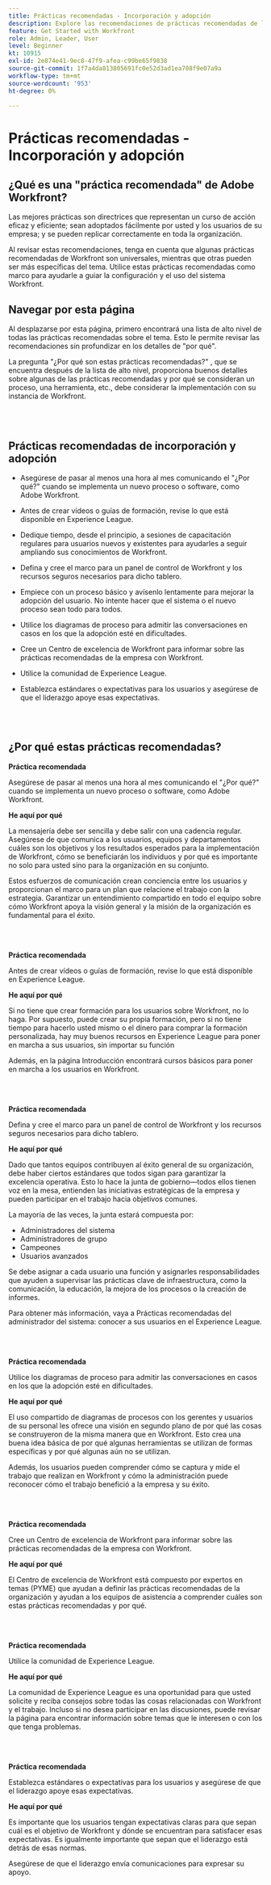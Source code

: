 ```yaml
---
title: Prácticas recomendadas - Incorporación y adopción
description: Explore las recomendaciones de prácticas recomendadas de los expertos de Adobe Workfront sobre la incorporación de usuarios a Workfront y el aumento de la adopción por parte de los usuarios.
feature: Get Started with Workfront
role: Admin, Leader, User
level: Beginner
kt: 10915
exl-id: 2e874e41-9ec8-47f9-afea-c99be65f9838
source-git-commit: 1f7a4da813805691fc0e52d3ad1ea708f9e07a9a
workflow-type: tm+mt
source-wordcount: '953'
ht-degree: 0%

---
```


# Prácticas recomendadas - Incorporación y adopción

## ¿Qué es una &quot;práctica recomendada&quot; de Adobe Workfront?

Las mejores prácticas son directrices que representan un curso de acción eficaz y eficiente; sean adoptados fácilmente por usted y los usuarios de su empresa; y se pueden replicar correctamente en toda la organización.

Al revisar estas recomendaciones, tenga en cuenta que algunas prácticas recomendadas de Workfront son universales, mientras que otras pueden ser más específicas del tema. Utilice estas prácticas recomendadas como marco para ayudarle a guiar la configuración y el uso del sistema Workfront.

## Navegar por esta página

Al desplazarse por esta página, primero encontrará una lista de alto nivel de todas las prácticas recomendadas sobre el tema. Esto le permite revisar las recomendaciones sin profundizar en los detalles de &quot;por qué&quot;.

La pregunta &quot;¿Por qué son estas prácticas recomendadas?&quot; , que se encuentra después de la lista de alto nivel, proporciona buenos detalles sobre algunas de las prácticas recomendadas y por qué se consideran un proceso, una herramienta, etc., debe considerar la implementación con su instancia de Workfront.

</br>
</br>

## Prácticas recomendadas de incorporación y adopción

* Asegúrese de pasar al menos una hora al mes comunicando el &quot;¿Por qué?&quot; cuando se implementa un nuevo proceso o software, como Adobe Workfront.

* Antes de crear vídeos o guías de formación, revise lo que está disponible en Experience League.

* Dedique tiempo, desde el principio, a sesiones de capacitación regulares para usuarios nuevos y existentes para ayudarles a seguir ampliando sus conocimientos de Workfront.

* Defina y cree el marco para un panel de control de Workfront y los recursos seguros necesarios para dicho tablero.

* Empiece con un proceso básico y avísenlo lentamente para mejorar la adopción del usuario. No intente hacer que el sistema o el nuevo proceso sean todo para todos.

* Utilice los diagramas de proceso para admitir las conversaciones en casos en los que la adopción esté en dificultades.

* Cree un Centro de excelencia de Workfront para informar sobre las prácticas recomendadas de la empresa con Workfront.

* Utilice la comunidad de Experience League.

* Establezca estándares o expectativas para los usuarios y asegúrese de que el liderazgo apoye esas expectativas.

</br>
</br>


## ¿Por qué estas prácticas recomendadas?

**Práctica recomendada**

Asegúrese de pasar al menos una hora al mes comunicando el &quot;¿Por qué?&quot; cuando se implementa un nuevo proceso o software, como Adobe Workfront.

**He aquí por qué**

La mensajería debe ser sencilla y debe salir con una cadencia regular. Asegúrese de que comunica a los usuarios, equipos y departamentos cuáles son los objetivos y los resultados esperados para la implementación de Workfront, cómo se beneficiarán los individuos y por qué es importante no solo para usted sino para la organización en su conjunto.

Estos esfuerzos de comunicación crean conciencia entre los usuarios y proporcionan el marco para un plan que relacione el trabajo con la estrategia. Garantizar un entendimiento compartido en todo el equipo sobre cómo Workfront apoya la visión general y la misión de la organización es fundamental para el éxito.

</br>
</br>

**Práctica recomendada**

Antes de crear vídeos o guías de formación, revise lo que está disponible en Experience League.

**He aquí por qué**

Si no tiene que crear formación para los usuarios sobre Workfront, no lo haga. Por supuesto, puede crear su propia formación, pero si no tiene tiempo para hacerlo usted mismo o el dinero para comprar la formación personalizada, hay muy buenos recursos en Experience League para poner en marcha a sus usuarios, sin importar su función

Además, en la página Introducción encontrará cursos básicos para poner en marcha a los usuarios en Workfront.

</br>
</br>

**Práctica recomendada**

Defina y cree el marco para un panel de control de Workfront y los recursos seguros necesarios para dicho tablero.

**He aquí por qué**

Dado que tantos equipos contribuyen al éxito general de su organización, debe haber ciertos estándares que todos sigan para garantizar la excelencia operativa. Esto lo hace la junta de gobierno—todos ellos tienen voz en la mesa, entienden las iniciativas estratégicas de la empresa y pueden participar en el trabajo hacia objetivos comunes.

La mayoría de las veces, la junta estará compuesta por:

* Administradores del sistema
* Administradores de grupo
* Campeones
* Usuarios avanzados


Se debe asignar a cada usuario una función y asignarles responsabilidades que ayuden a supervisar las prácticas clave de infraestructura, como la comunicación, la educación, la mejora de los procesos o la creación de informes.

Para obtener más información, vaya a Prácticas recomendadas del administrador del sistema: conocer a sus usuarios en el Experience League.

</br>
</br>

**Práctica recomendada**

Utilice los diagramas de proceso para admitir las conversaciones en casos en los que la adopción esté en dificultades.

**He aquí por qué**

El uso compartido de diagramas de procesos con los gerentes y usuarios de su personal les ofrece una visión en segundo plano de por qué las cosas se construyeron de la misma manera que en Workfront. Esto crea una buena idea básica de por qué algunas herramientas se utilizan de formas específicas y por qué algunas aún no se utilizan.

Además, los usuarios pueden comprender cómo se captura y mide el trabajo que realizan en Workfront y cómo la administración puede reconocer cómo el trabajo benefició a la empresa y su éxito.

</br>
</br>

**Práctica recomendada**

Cree un Centro de excelencia de Workfront para informar sobre las prácticas recomendadas de la empresa con Workfront.

**He aquí por qué**

El Centro de excelencia de Workfront está compuesto por expertos en temas (PYME) que ayudan a definir las prácticas recomendadas de la organización y ayudan a los equipos de asistencia a comprender cuáles son estas prácticas recomendadas y por qué.

</br>
</br>

**Práctica recomendada**

Utilice la comunidad de Experience League.

**He aquí por qué**

La comunidad de Experience League es una oportunidad para que usted solicite y reciba consejos sobre todas las cosas relacionadas con Workfront y el trabajo. Incluso si no desea participar en las discusiones, puede revisar la página para encontrar información sobre temas que le interesen o con los que tenga problemas.

</br>
</br>


**Práctica recomendada**

Establezca estándares o expectativas para los usuarios y asegúrese de que el liderazgo apoye esas expectativas.

**He aquí por qué**

Es importante que los usuarios tengan expectativas claras para que sepan cuál es el objetivo de Workfront y dónde se encuentran para satisfacer esas expectativas. Es igualmente importante que sepan que el liderazgo está detrás de esas normas.


Asegúrese de que el liderazgo envía comunicaciones para expresar su apoyo.
